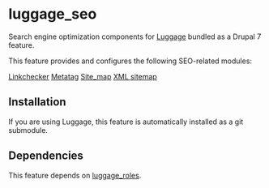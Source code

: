 # luggage_seo

Search engine optimization components for [Luggage](http://www.biology-it.iastate.edu/luggage_doc/) bundled as a Drupal 7 feature.

This feature provides and configures the following SEO-related modules:

[Linkchecker](https://www.drupal.org/project/linkchecker)
[Metatag](https://www.drupal.org/project/metatag)
[Site_map](https://www.drupal.org/project/site_map)
[XML sitemap](https://www.drupal.org/project/xmlsitemap)

## Installation

If you are using Luggage, this feature is automatically installed as a git submodule.

## Dependencies

This feature depends on [luggage_roles](https://github.com/isubit/luggage_roles).
